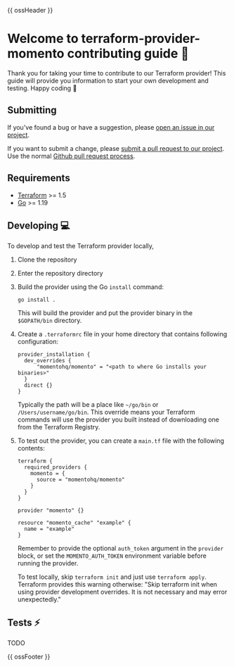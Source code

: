 {{ ossHeader }}

# Welcome to terraform-provider-momento contributing guide :wave:

Thank you for taking your time to contribute to our Terraform provider!
This guide will provide you information to start your own development and testing.
Happy coding :dancer:

## Submitting

If you've found a bug or have a suggestion, please [open an issue in our project](https://github.com/momentohq/terraform-provider-momento/issues).

If you want to submit a change, please [submit a pull request to our project](https://github.com/momentohq/terraform-provider-momento/pulls). Use the normal [Github pull request process](https://docs.github.com/en/pull-requests). 

## Requirements

- [Terraform](https://developer.hashicorp.com/terraform/install) >= 1.5
- [Go](https://go.dev/) >= 1.19

## Developing :computer:

To develop and test the Terraform provider locally, 

1. Clone the repository
2. Enter the repository directory
3. Build the provider using the Go `install` command:

    ```shell
    go install .
    ```

    This will build the provider and put the provider binary in the `$GOPATH/bin` directory.

4. Create a `.terraformrc` file in your home directory that contains following configuration:

    ```hcl
    provider_installation {
      dev_overrides {
          "momentohq/momento" = "<path to where Go installs your binaries>"
      }
      direct {}
    }
    ```

    Typically the path will be a place like `~/go/bin` or `/Users/username/go/bin`.
    This override means your Terraform commands will use the provider you built instead of downloading one from the Terraform Registry.

5. To test out the provider, you can create a `main.tf` file with the following contents:

    ```
    terraform {
      required_providers {
        momento = {
          source = "momentohq/momento"
        }
      }
    }

    provider "momento" {}

    resource "momento_cache" "example" {
      name = "example"
    }
    ```

    Remember to provide the optional `auth_token` argument in the `provider` block, or set the `MOMENTO_AUTH_TOKEN` environment variable before running the provider.

    To test locally, skip `terraform init` and just use `terraform apply`.
    Terraform provides this warning otherwise: "Skip terraform init when using provider development overrides. It is not necessary and may error unexpectedly."

## Tests :zap:

TODO

{{ ossFooter }}
